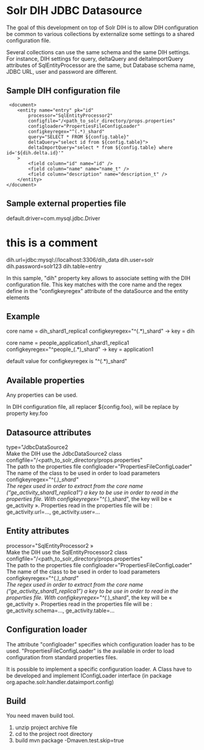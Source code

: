 Solr DIH JDBC Datasource
========================

The goal of this development on top of Solr DIH is to allow DIH configuration be common to various collections by externalize some settings to a shared configuration file.

Several collections can use the same schema and the same DIH settings. For instance, DIH settings for query, deltaQuery and deltaImportQuery attributes of SqlEntityProcessor are the same, but Database schema name, JDBC URL, user and password are different.

Sample DIH configuration file
-----------------------------

<dataConfig> 
	<dataSource 
		type="JdbcDataSource2" 
		configfile="/<path_to_solr_directory/props.properties"
		configloader="PropertiesFileConfigLoader"
		configkeyregex="^(.*)_shard"
		driver="com.mysql.jdbc.Driver"
		url="${config.url}"
		user="${config.user}"
		password="${config.password}"
		batchSize="1" />

	 <document>  
		<entity name="entry" pk="id"
			processor="SqlEntityProcessor2"
			configfile="/<path_to_solr_directory/props.properties"
			configloader="PropertiesFileConfigLoader"
			configkeyregex="^(.*)_shard"
			query="SELECT * FROM ${config.table}"
			deltaQuery="select id from ${config.table}">
			deltaImportQuery="select * from ${config.table} where id='${dih.delta.id}'"
		>  
		    <field column="id" name="id" />  
		    <field column="name" name="name_t" />  
		    <field column="description" name="description_t" />  
		</entity>  
	</document>  
</dataConfig> 


Sample external properties file
-------------------------------

default.driver=com.mysql.jdbc.Driver

# this is a comment
dih.url=jdbc:mysql://localhost:3306/dih_data
dih.user=solr
dih.password=solr123
dih.table=entry


In this sample, "dih" property key allows to associate setting with the DIH configuration file.
This key matches with the core name and the regex define in the "configkeyregex" attribute of the dataSource and the entity elements


Example
-------

core name = dih_shard1_replica1
configkeyregex="^(.*)_shard"
-> key = dih

core name = people_application1_shard1_replica1
configkeyregex="^people_(.*)_shard"
-> key = application1

default value for configkeyregex is "^(.*)_shard"


Available properties
--------------------

Any properties can be used.

In DIH configuration file, all replacer ${config.foo}, will be replace by property key.foo


Datasource attributes
---------------------

type="JdbcDataSource2	
    Make the DIH use the JdbcDataSource2 class
configfile="/<path_to_solr_directory/props.properties"	
    The path to the properties file
configloader="PropertiesFileConfigLoader"	
    The name of the class to be used in order to load parameters
configkeyregex="^(.*)_shard"	
    The regex used in order to extract from the core name (“ge_activity_shard1_replica1”)  a key to be use in order to read in the properties file. With configkeyregex="^(.*)_shard", the key will be « ge_activity ». Properties read in the properties file will be : ge_activity.url=..., ge_activity.user=...


Entity attributes
-----------------

processor="SqlEntityProcessor2 »	
	Make the DIH use the SqlEntityProcessor2  class
configfile="/<path_to_solr_directory/props.properties"	
	The path to the properties file
configloader="PropertiesFileConfigLoader"	
	The name of the class to be used in order to load parameters
configkeyregex="^(.*)_shard"	
	The regex used in order to extract from the core name (“ge_activity_shard1_replica1”)  a key to be use in order to read in the properties file. With configkeyregex="^(.*)_shard", the key will be « ge_activity ». Properties read in the properties file will be : ge_activity.schema=...,  ge_activity.table=...


Configuration loader
--------------------

The attribute "configloader" specifies which configuration loader has to be used.
"PropertiesFileConfigLoader" is the available in order to load configuration from standard properties files.

It is possible to implement a specific configuration loader. A Class have to be developed and implement IConfigLoader interface (in package org.apache.solr.handler.dataimport.config)


Build
-----

You need maven build tool.

1. unzip project archive file
2. cd to the project root directory
3. build
   mvn package -Dmaven.test.skip=true


    